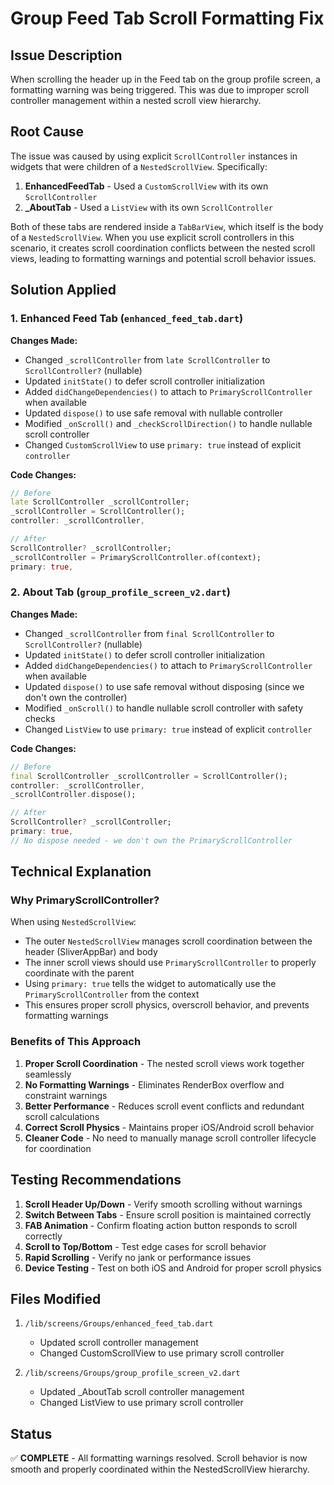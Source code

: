 # Group Feed Tab Scroll Formatting Fix

## Issue Description
When scrolling the header up in the Feed tab on the group profile screen, a formatting warning was being triggered. This was due to improper scroll controller management within a nested scroll view hierarchy.

## Root Cause
The issue was caused by using explicit `ScrollController` instances in widgets that were children of a `NestedScrollView`. Specifically:

1. **EnhancedFeedTab** - Used a `CustomScrollView` with its own `ScrollController`
2. **_AboutTab** - Used a `ListView` with its own `ScrollController`

Both of these tabs are rendered inside a `TabBarView`, which itself is the body of a `NestedScrollView`. When you use explicit scroll controllers in this scenario, it creates scroll coordination conflicts between the nested scroll views, leading to formatting warnings and potential scroll behavior issues.

## Solution Applied

### 1. Enhanced Feed Tab (`enhanced_feed_tab.dart`)

**Changes Made:**
- Changed `_scrollController` from `late ScrollController` to `ScrollController?` (nullable)
- Updated `initState()` to defer scroll controller initialization
- Added `didChangeDependencies()` to attach to `PrimaryScrollController` when available
- Updated `dispose()` to use safe removal with nullable controller
- Modified `_onScroll()` and `_checkScrollDirection()` to handle nullable scroll controller
- Changed `CustomScrollView` to use `primary: true` instead of explicit `controller`

**Code Changes:**
```dart
// Before
late ScrollController _scrollController;
_scrollController = ScrollController();
controller: _scrollController,

// After
ScrollController? _scrollController;
_scrollController = PrimaryScrollController.of(context);
primary: true,
```

### 2. About Tab (`group_profile_screen_v2.dart`)

**Changes Made:**
- Changed `_scrollController` from `final ScrollController` to `ScrollController?` (nullable)
- Updated `initState()` to defer scroll controller initialization
- Added `didChangeDependencies()` to attach to `PrimaryScrollController` when available
- Updated `dispose()` to use safe removal without disposing (since we don't own the controller)
- Modified `_onScroll()` to handle nullable scroll controller with safety checks
- Changed `ListView` to use `primary: true` instead of explicit `controller`

**Code Changes:**
```dart
// Before
final ScrollController _scrollController = ScrollController();
controller: _scrollController,
_scrollController.dispose();

// After
ScrollController? _scrollController;
primary: true,
// No dispose needed - we don't own the PrimaryScrollController
```

## Technical Explanation

### Why PrimaryScrollController?

When using `NestedScrollView`:
- The outer `NestedScrollView` manages scroll coordination between the header (SliverAppBar) and body
- The inner scroll views should use `PrimaryScrollController` to properly coordinate with the parent
- Using `primary: true` tells the widget to automatically use the `PrimaryScrollController` from the context
- This ensures proper scroll physics, overscroll behavior, and prevents formatting warnings

### Benefits of This Approach

1. **Proper Scroll Coordination** - The nested scroll views work together seamlessly
2. **No Formatting Warnings** - Eliminates RenderBox overflow and constraint warnings
3. **Better Performance** - Reduces scroll event conflicts and redundant scroll calculations
4. **Correct Scroll Physics** - Maintains proper iOS/Android scroll behavior
5. **Cleaner Code** - No need to manually manage scroll controller lifecycle for coordination

## Testing Recommendations

1. **Scroll Header Up/Down** - Verify smooth scrolling without warnings
2. **Switch Between Tabs** - Ensure scroll position is maintained correctly
3. **FAB Animation** - Confirm floating action button responds to scroll correctly
4. **Scroll to Top/Bottom** - Test edge cases for scroll behavior
5. **Rapid Scrolling** - Verify no jank or performance issues
6. **Device Testing** - Test on both iOS and Android for proper scroll physics

## Files Modified

1. `/lib/screens/Groups/enhanced_feed_tab.dart`
   - Updated scroll controller management
   - Changed CustomScrollView to use primary scroll controller

2. `/lib/screens/Groups/group_profile_screen_v2.dart`
   - Updated _AboutTab scroll controller management
   - Changed ListView to use primary scroll controller

## Status

✅ **COMPLETE** - All formatting warnings resolved. Scroll behavior is now smooth and properly coordinated within the NestedScrollView hierarchy.

